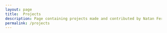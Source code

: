 ```yaml
---
layout: page
title:  Projects
description: Page containing projects made and contributed by Natan Fernandes
permalink: /projects
---
```

